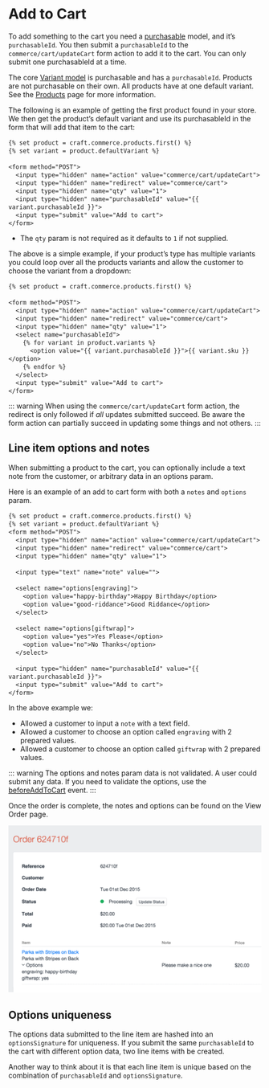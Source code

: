 # Add to Cart

To add something to the cart you need a [purchasable](purchasables.md) model, and it’s `purchasableId`. You then submit a `purchasableId` to  the `commerce/cart/updateCart` form action to add it to the cart. You can only submit one purchasableId at a time.

The core [Variant model](variant-model.md) is purchasable and has a `purchasableId`. Products are not purchasable on their own. All products have at one default variant. See the [Products](products.md) page for more information.

The following is an example of getting the first product found in your store. We then get the product’s default variant and use its purchasableId in the form that will add that item to the cart:

```twig
{% set product = craft.commerce.products.first() %}
{% set variant = product.defaultVariant %}

<form method="POST">
  <input type="hidden" name="action" value="commerce/cart/updateCart">
  <input type="hidden" name="redirect" value="commerce/cart">
  <input type="hidden" name="qty" value="1">
  <input type="hidden" name="purchasableId" value="{{ variant.purchasableId }}">
  <input type="submit" value="Add to cart">
</form>
```
* The `qty` param is not required as it defaults to `1` if not supplied.

The above is a simple example, if your product’s type has multiple variants you could loop over all the products variants and allow the customer to choose the variant from a dropdown:

```twig
{% set product = craft.commerce.products.first() %}

<form method="POST">
  <input type="hidden" name="action" value="commerce/cart/updateCart">
  <input type="hidden" name="redirect" value="commerce/cart">
  <input type="hidden" name="qty" value="1">
  <select name="purchasableId">
    {% for variant in product.variants %}
      <option value="{{ variant.purchasableId }}">{{ variant.sku }}</option>
    {% endfor %}
  </select>
  <input type="submit" value="Add to cart">
</form>
```

::: warning
When using the `commerce/cart/updateCart` form action, the redirect is only followed if *all* updates submitted succeed. Be aware the form action can partially succeed in updating some things and not others.
:::

## Line item options and notes

When submitting a product to the cart, you can optionally include a text note from the customer, or arbitrary data in an options param.

Here is an example of an add to cart form with both a `notes` and `options` param.

```twig
{% set product = craft.commerce.products.first() %}
{% set variant = product.defaultVariant %}
<form method="POST">
  <input type="hidden" name="action" value="commerce/cart/updateCart">
  <input type="hidden" name="redirect" value="commerce/cart">
  <input type="hidden" name="qty" value="1">

  <input type="text" name="note" value="">

  <select name="options[engraving]">
    <option value="happy-birthday">Happy Birthday</option>
    <option value="good-riddance">Good Riddance</option>
  </select>

  <select name="options[giftwrap]">
    <option value="yes">Yes Please</option>
    <option value="no">No Thanks</option>
  </select>

  <input type="hidden" name="purchasableId" value="{{ variant.purchasableId }}">
  <input type="submit" value="Add to cart">
</form>
```

In the above example we:

- Allowed a customer to input a `note` with a text field.
- Allowed a customer to choose an option called `engraving` with 2 prepared values.
- Allowed a customer to choose an option called `giftwrap` with 2 prepared values.

::: warning
The options and notes param data is not validated. A user could submit any data. If you need to validate the options, use the [beforeAddToCart](https://craftcommerce.com/docs/events-reference#commerce_cart.onbeforeaddtocart) event.
:::

Once the order is complete, the notes and options can be found on the View Order page.

<img src="./assets/lineitem-options-review.png" width="509" alt="Line Item Option Review.">

## Options uniqueness

The options data submitted to the line item are hashed into an `optionsSignature` for uniqueness. If you submit the same `purchasableId` to the cart with different option data, two line items with be created.

Another way to think about it is that each line item is unique based on the combination of `purchasableId` and `optionsSignature`.
